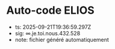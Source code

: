 # Auto-code ELIOS
- ts: 2025-09-21T19:36:59.297Z
- sig: ∞.je.toi.nous.432.528
- note: fichier généré automatiquement
